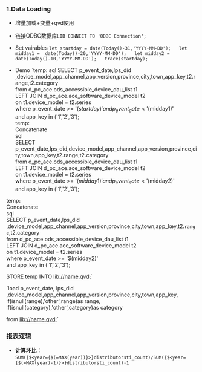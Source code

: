 ### 1.Data Loading
- 增量加载+变量+qvd使用   

-  链接ODBC数据库`LIB CONNECT TO 'ODBC Connection';` 

- Set vairables
`let startday = date(Today()-31,'YYYY-MM-DD');  
let midday1 =  date(Today()-20,'YYYY-MM-DD');  
let midday2 =  date(Today()-10,'YYYY-MM-DD');  
trace(startday);`

-  Demo
`temp:
sql 
SELECT p_event_date,lps_did ,device_model,app_channel,app_version,province,city,town,app_key,t2.range,t2.category  
from  d_pc_ace.ods_accessible_device_dau_list t1   
LEFT JOIN d_pc_ace.ace_software_device_model t2   
on t1.device_model = t2.series   
where p_event_date >= '$(startday)'   
and p_event_date< '$(midday1)'   
and app_key in ('1','2','3');  
temp:  
Concatenate    
sql   
SELECT p_event_date,lps_did,device_model,app_channel,app_version,province,city,town,app_key,t2.range,t2.category   
from  d_pc_ace.ods_accessible_device_dau_list t1      
LEFT JOIN d_pc_ace.ace_software_device_model t2     
on t1.device_model = t2.series   
where p_event_date >= '$(midday1)'    
and p_event_date< '$(midday2)'   
and app_key in ('1','2','3');  

temp:   
Concatenate    
sql    
SELECT p_event_date,lps_did ,device_model,app_channel,app_version,province,city,town,app_key,t2.`range`,t2.category   
from  d_pc_ace.ods_accessible_device_dau_list t1    
LEFT JOIN d_pc_ace.ace_software_device_model t2    
on t1.device_model = t2.series  
where p_event_date >= '$(midday2)'          
and app_key in ('1','2','3');      

STORE temp INTO [lib://name.qvd](qvd);`      

`load p_event_date, lps_did ,device_model,app_channel,app_version,province,city,town,app_key,    
if(isnull(range),'other',range)as range,    
if(isnull(category),'other',category)as category       

from [lib://name.qvd](qvd);`      


### 报表逻辑 
- **计算环比**：  
  `SUM({$<year={$(=MAX(year))}>}distributorsti_count)/SUM({$<year={$(=MAX(year)-1)}>}distributorsti_count)-1`






